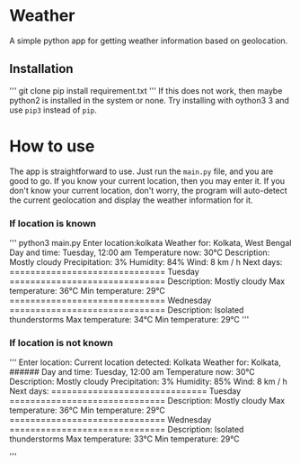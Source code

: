 # Weather
A simple python app for getting weather information based on geolocation.

## Installation
'''
git clone
pip install requirement.txt
'''
If this does not work, then maybe python2 is installed in the system or none. Try installing with oython3 3 and use ```pip3``` instead of ```pip```.
# How to use
The app is straightforward to use. Just run the ```main.py``` file, and you are good to go. If you know your current location, then you may enter it. If you don't know your current location, don't worry, the program will auto-detect the current geolocation and display the weather information for it.
### If location is known
'''
python3 main.py
Enter location:kolkata
Weather for: Kolkata, West Bengal
Day and time: Tuesday, 12:00 am
Temperature now: 30°C
Description: Mostly cloudy
Precipitation: 3%
Humidity: 84%
Wind: 8 km / h
Next days:
============================== Tuesday ==============================
Description: Mostly cloudy
Max temperature: 36°C
Min temperature: 29°C
============================== Wednesday ==============================
Description: Isolated thunderstorms
Max temperature: 34°C
Min temperature: 29°C 
'''
### If location is not known
'''
Enter location:
Current location detected: Kolkata
Weather for: Kolkata, ######
Day and time: Tuesday, 12:00 am
Temperature now: 30°C
Description: Mostly cloudy
Precipitation: 3%
Humidity: 85%
Wind: 8 km / h
Next days:
============================== Tuesday ==============================
Description: Mostly cloudy
Max temperature: 36°C
Min temperature: 29°C
============================== Wednesday ==============================
Description: Isolated thunderstorms
Max temperature: 33°C
Min temperature: 29°C

'''
